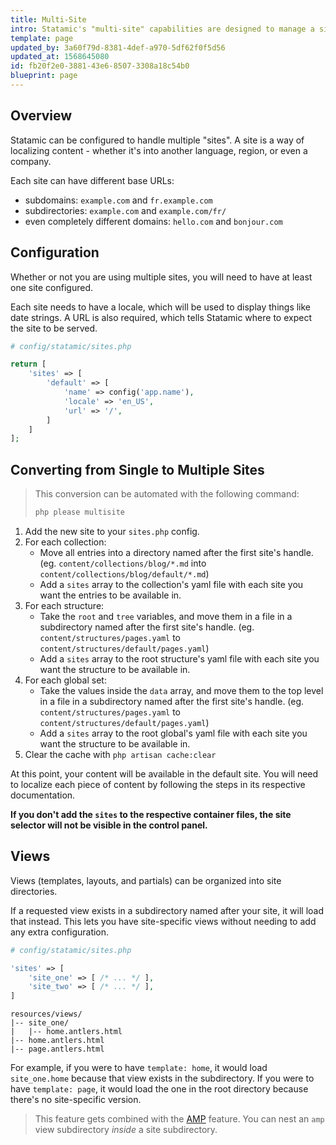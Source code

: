 ```yaml
---
title: Multi-Site
intro: Statamic's "multi-site" capabilities are designed to manage a single site with multiple localizations, variations, or sections running on different domains. It can be used to manage translations, country-specific versions of a company site, and other similar idiosyncrasies.
template: page
updated_by: 3a60f79d-8381-4def-a970-5df62f0f5d56
updated_at: 1568645080
id: fb20f2e0-3881-43e6-8507-3308a18c54b0
blueprint: page
---
```

## Overview

Statamic can be configured to handle multiple "sites". A site is a way of localizing content - whether it's into another language, region, or even a company.

Each site can have different base URLs:

- subdomains: `example.com` and `fr.example.com`
- subdirectories: `example.com` and `example.com/fr/`
- even completely different domains: `hello.com` and `bonjour.com`

## Configuration

Whether or not you are using multiple sites, you will need to have at least one site configured.

Each site needs to have a locale, which will be used to display things like date strings.
A URL is also required, which tells Statamic where to expect the site to be served.

``` php
# config/statamic/sites.php

return [
    'sites' => [
        'default' => [
            'name' => config('app.name'),
            'locale' => 'en_US',
            'url' => '/',
        ]
    ]
];
```

## Converting from Single to Multiple Sites

> This conversion can be automated with the following command:
>
> ``` bash
> php please multisite
> ```

1. Add the new site to your `sites.php` config.
2. For each collection:
    - Move all entries into a directory named after the first site's handle. (eg. `content/collections/blog/*.md` into `content/collections/blog/default/*.md`)
    - Add a `sites` array to the collection's yaml file with each site you want the entries to be available in.
3. For each structure:
    - Take the `root` and `tree` variables, and move them in a file in a subdirectory named after the first site's handle. (eg. `content/structures/pages.yaml` to `content/structures/default/pages.yaml`)
    - Add a `sites` array to the root structure's yaml file with each site you want the structure to be available in.
4. For each global set:
    - Take the values inside the `data` array, and move them to the top level in a file in a subdirectory named after the first site's handle. (eg. `content/structures/pages.yaml` to `content/structures/default/pages.yaml`)
    - Add a `sites` array to the root global's yaml file with each site you want the structure to be available in.
5. Clear the cache with `php artisan cache:clear`

At this point, your content will be available in the default site. You will need to localize each piece of content by following the steps in its respective documentation.

**If you don't add the `sites` to the respective container files, the site selector will not be visible in the control panel.**

## Views

Views (templates, layouts, and partials) can be organized into site directories.

If a requested view exists in a subdirectory named after your site, it will load that instead. This lets you have
site-specific views without needing to add any extra configuration.

``` php
# config/statamic/sites.php

'sites' => [
    'site_one' => [ /* ... */ ],
    'site_two' => [ /* ... */ ],
]
```

``` files
resources/views/
|-- site_one/
|   |-- home.antlers.html
|-- home.antlers.html
|-- page.antlers.html
```

For example, if you were to have `template: home`, it would load `site_one.home` because that view exists in the subdirectory. If you were to have `template: page`, it would load the one in the root directory because there's no site-specific version.

>  This feature gets combined with the [AMP](/amp) feature. You can nest an `amp` view subdirectory _inside_ a site subdirectory.
